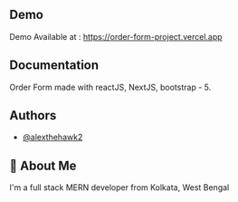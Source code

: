 ## Demo

Demo Available at : https://order-form-project.vercel.app

## Documentation

Order Form made with reactJS, NextJS, bootstrap - 5.

## Authors

- [@alexthehawk2](https://www.github.com/alexthehawk2)

## 🚀 About Me

I'm a full stack MERN developer from Kolkata, West Bengal
